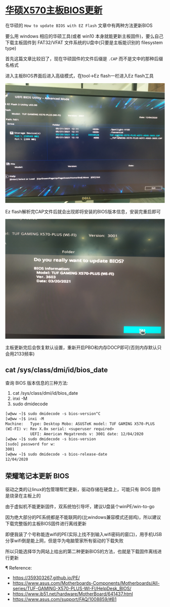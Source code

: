 # [华硕X570主板BIOS更新](/2021/05/asus_x570_plus_update_bios.md)

在华硕的 `How to update BIOS with EZ Flash` 文章中有两种方法更新BIOS

要么用 windows 相应的华硕工具(或者 win10 本身就能更新主板固件)，要么自己下载主板固件到 FAT32/VFAT 文件系统的U盘中(只要是主板能识别的 filesystem type)

首先这篇文章比较旧了，现在华硕固件的文件后缀是 `.CAP` 而不是文中的那种后缀名格式

进入主板BIOS界面后进入高级模式，在tool->Ez flash一栏进入Ez flash工具

![](select_bios_cap_file.jpeg)

Ez flash解析完CAP文件后就会出现即将安装的BIOS版本信息，安装完重启即可

![](bios_update_dialog.jpeg)

主板更新完后会恢复默认设置，重新开启PBO和内存DOCP即可(否则内存默认只会用2133频率)

## cat /sys/class/dmi/id/bios_date

查询 BIOS 版本信息的三种方法:
1. cat /sys/class/dmi/id/bios_date
2. inxi -M
3. sudo dmidecode

```
[w@ww ~]$ sudo dmidecode -s bios-version^C
[w@ww ~]$ inxi -M
Machine:   Type: Desktop Mobo: ASUSTeK model: TUF GAMING X570-PLUS (WI-FI) v: Rev X.0x serial: <superuser required>
           UEFI: American Megatrends v: 3001 date: 12/04/2020
[w@ww ~]$ sudo dmidecode -s bios-version
[sudo] password for w:
3001
[w@ww ~]$ sudo dmidecode -s bios-release-date
12/04/2020
```

## 荣耀笔记本更新 BIOS

驱动之类的让linux的包管理帮忙更新，驱动存储在硬盘上，可能只有 BIOS 固件是烧录在主板上的

由于虚拟机不能更新固件，双系统怕引导坏，建议U盘装个winPE/win-to-go

因为绝大部分的PE系统都是不能联网的(比windows兼容模式还弱鸡)，所以建议下载完整版的主板BIOS固件进行离线更新

即便我装了个号称能连wifi的PE(实际上找不到输入wifi密码的窗口)，用手机USB分享wifi倒是能上网，但是华为电脑管家所有驱动的下载失败

所以只能选择华为网站上给出的第二种更新BIOS的方法，也就是下载固件离线进行更新

¶ Reference:
- <https://359303267.github.io/PE/>
- <https://www.asus.com/Motherboards-Components/Motherboards/All-series/TUF-GAMING-X570-PLUS-WI-FI/HelpDesk_BIOS/>
- <https://www.jb51.net/hardware/MotherBoard/641437.html>
- <https://www.asus.com/support/FAQ/1008859/#B1>
